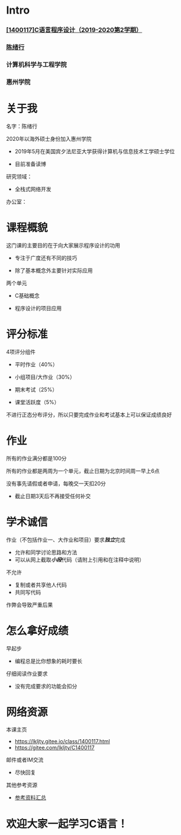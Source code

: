 # Intro

### [[1400117]C语言程序设计（2019-2020第2学期）](https://lkljty.gitee.io/class/1400117.html)

### [陈绪行](https://lkljty.gitee.io)

### 计算机科学与工程学院

### 惠州学院

# 关于我

名字：陈绪行

2020年以海外硕士身份加入惠州学院

- 2019年5月在美国宾夕法尼亚大学获得计算机与信息技术工学硕士学位

- 目前准备读博

研究领域：

- 全栈式网络开发

办公室：

# 课程概貌

这门课的主要目的在于向大家展示程序设计的功用

- 专注于广度还有不同的技巧

- 除了基本概念外主要针对实际应用

两个单元

- C基础概念

- 程序设计的项目应用

# 评分标准

4项评分组件

- 平时作业（40%）

- 小组项目/大作业（30%）

- 期末考试（25%）

- 课堂活跃度（5%）

不进行正态分布评分，所以只要完成作业和考试基本上可以保证成绩良好

# 作业

所有的作业满分都是100分

所有的作业都是两周为一个单元，截止日期为北京时间周一早上6点

没有事先请假或者申请，每晚交一天扣20分

- 截止日期3天后不再接受任何补交

# 学术诚信

作业（不包括作业一、大作业和项目）要求***独立***完成

- 允许和同学讨论思路和方法
- 可以从网上截取***小段***代码（请附上引用和在注释中说明）

不允许

- 复制或者共享他人代码
- 共同写代码

作弊会导致严重后果

# 怎么拿好成绩

早起步

- 编程总是比你想象的耗时要长

仔细阅读作业要求

- 没有完成要求的功能会扣分

# 网络资源

本课主页

- https://lkljty.gitee.io/class/1400117.html
- https://gitee.com/lkljty/C1400117

邮件或者IM交流

- 尽快回复

其他参考资源

- [参考资料汇总](./resource/resource.md)

# 欢迎大家一起学习C语言！

